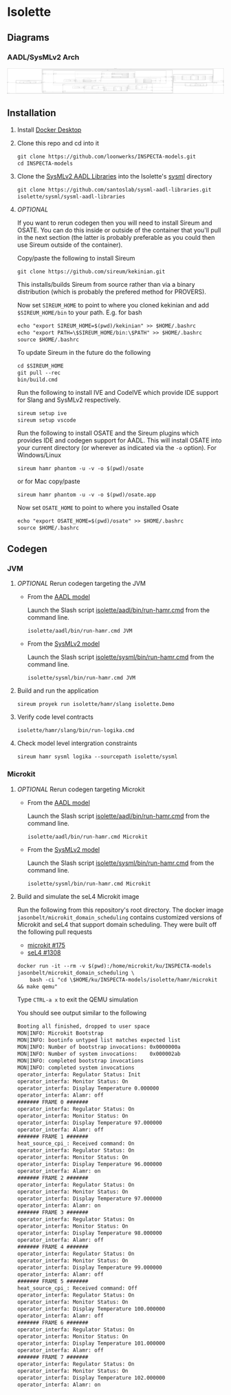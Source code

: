 # Isolette

## Diagrams
### AADL/SysMLv2 Arch
![AADL Arch](aadl/diagrams/arch.svg)


## Installation


1. Install [Docker Desktop](https://www.docker.com/products/docker-desktop/)

1. Clone this repo and cd into it

   ```
   git clone https://github.com/loonwerks/INSPECTA-models.git
   cd INSPECTA-models
   ```

1. Clone the [SysMLv2 AADL Libraries](https://github.com/santoslab/sysml-aadl-libraries.git) into the Isolette's [sysml](sysml) directory

    ```
    git clone https://github.com/santoslab/sysml-aadl-libraries.git isolette/sysml/sysml-aadl-libraries
    ```

1. *OPTIONAL*

    If you want to rerun codegen then you will need to install Sireum
    and OSATE.  You can do this inside or outside of the container that you'll pull in the next section (the latter is probably preferable as you could then use Sireum outside of the container).

    Copy/paste the following to install Sireum
    ```
    git clone https://github.com/sireum/kekinian.git
    ```

    This installs/builds Sireum from source rather than via a binary distribution (which is probably the prefered method for PROVERS).  

    Now set ``SIREUM_HOME`` to point to where you cloned kekinian and add ``$SIREUM_HOME/bin`` to your path.  E.g. for bash

    ```
    echo "export SIREUM_HOME=$(pwd)/kekinian" >> $HOME/.bashrc
    echo "export PATH=\$SIREUM_HOME/bin:\$PATH" >> $HOME/.bashrc
    source $HOME/.bashrc
    ```

    To update Sireum in the future do the following
    ```
    cd $SIREUM_HOME
    git pull --rec
    bin/build.cmd
    ```

    Run the following to install IVE and CodeIVE which provide IDE support for Slang and SysMLv2 respectively.
    ```
    sireum setup ive
    sireum setup vscode
    ```

    Run the following to install OSATE and the Sireum plugins which provides IDE and codegen support for AADL. This will install OSATE into your current directory (or wherever as indicated via the ``-o`` option).  For Windows/Linux 
    ```
    sireum hamr phantom -u -v -o $(pwd)/osate
    ```

    or for Mac copy/paste
    ```
    sireum hamr phantom -u -v -o $(pwd)/osate.app
    ```

    Now set ``OSATE_HOME`` to point to where you installed Osate

    ```
    echo "export OSATE_HOME=$(pwd)/osate" >> $HOME/.bashrc
    source $HOME/.bashrc
    ```

## Codegen

### JVM

1. *OPTIONAL* Rerun codegen targeting the JVM
      
   * From the [AADL model](aadl/aadl)

      Launch the Slash script [isolette/aadl/bin/run-hamr.cmd](aadl/bin/run-hamr.cmd) from the command line.  

      ```
      isolette/aadl/bin/run-hamr.cmd JVM
      ```
  
    * From the [SysMLv2 model](sysml)

      Launch the Slash script [isolette/sysml/bin/run-hamr.cmd](sysml/bin/run-hamr.cmd) from the command line.  

      ```
      isolette/sysml/bin/run-hamr.cmd JVM
      ```

1. Build and run the application

    ```
    sireum proyek run isolette/hamr/slang isolette.Demo
    ```

1. Verify code level contracts

    ```
    isolette/hamr/slang/bin/run-logika.cmd
    ```

1. Check model level intergration constraints

    ```
    sireum hamr sysml logika --sourcepath isolette/sysml
    ```

### Microkit

1. *OPTIONAL* Rerun codegen targeting Microkit
   
   * From the [AADL model](aadl/aadl)

      Launch the Slash script [isolette/aadl/bin/run-hamr.cmd](aadl/bin/run-hamr.cmd) from the command line.  

      ```
      isolette/aadl/bin/run-hamr.cmd Microkit
      ```
  
    * From the [SysMLv2 model](sysml)

      Launch the Slash script [isolette/sysml/bin/run-hamr.cmd](sysml/bin/run-hamr.cmd) from the command line.  

      ```
      isolette/sysml/bin/run-hamr.cmd Microkit
      ```

1. Build and simulate the seL4 Microkit image

    Run the following from this repository's root directory.  The docker image ``jasonbelt/microkit_domain_scheduling`` contains customized versions of Microkit and seL4 that support domain scheduling. They were built off the following pull requests

   - [microkit #175](https://github.com/seL4/microkit/pull/175)
   - [seL4 #1308](https://github.com/seL4/seL4/pull/1308)

    ```
    docker run -it --rm -v $(pwd):/home/microkit/ku/INSPECTA-models jasonbelt/microkit_domain_scheduling \
        bash -ci "cd \$HOME/ku/INSPECTA-models/isolette/hamr/microkit && make qemu"
    ```

    Type ``CTRL-a x`` to exit the QEMU simulation

    You should see output similar to the following

    ```
    Booting all finished, dropped to user space
    MON|INFO: Microkit Bootstrap
    MON|INFO: bootinfo untyped list matches expected list
    MON|INFO: Number of bootstrap invocations: 0x0000000a
    MON|INFO: Number of system invocations:    0x000002ab
    MON|INFO: completed bootstrap invocations
    MON|INFO: completed system invocations
    operator_interfa: Regulator Status: Init
    operator_interfa: Monitor Status: On
    operator_interfa: Display Temperature 0.000000
    operator_interfa: Alamr: off
    ####### FRAME 0 #######
    operator_interfa: Regulator Status: On
    operator_interfa: Monitor Status: On
    operator_interfa: Display Temperature 97.000000
    operator_interfa: Alamr: off
    ####### FRAME 1 #######
    heat_source_cpi_: Received command: On
    operator_interfa: Regulator Status: On
    operator_interfa: Monitor Status: On
    operator_interfa: Display Temperature 96.000000
    operator_interfa: Alamr: on
    ####### FRAME 2 #######
    operator_interfa: Regulator Status: On
    operator_interfa: Monitor Status: On
    operator_interfa: Display Temperature 97.000000
    operator_interfa: Alamr: on
    ####### FRAME 3 #######
    operator_interfa: Regulator Status: On
    operator_interfa: Monitor Status: On
    operator_interfa: Display Temperature 98.000000
    operator_interfa: Alamr: off
    ####### FRAME 4 #######
    operator_interfa: Regulator Status: On
    operator_interfa: Monitor Status: On
    operator_interfa: Display Temperature 99.000000
    operator_interfa: Alamr: off
    ####### FRAME 5 #######
    heat_source_cpi_: Received command: Off
    operator_interfa: Regulator Status: On
    operator_interfa: Monitor Status: On
    operator_interfa: Display Temperature 100.000000
    operator_interfa: Alamr: off
    ####### FRAME 6 #######
    operator_interfa: Regulator Status: On
    operator_interfa: Monitor Status: On
    operator_interfa: Display Temperature 101.000000
    operator_interfa: Alamr: off
    ####### FRAME 7 #######
    operator_interfa: Regulator Status: On
    operator_interfa: Monitor Status: On
    operator_interfa: Display Temperature 102.000000
    operator_interfa: Alamr: on
    ```